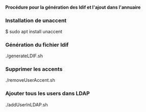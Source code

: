 #### Procédure pour la génération des ldif et l'ajout dans l'annuaire

### Installation de unaccent

$ sudo apt install unaccent


### Génération du fichier ldif

./generateLDIF.sh


### Supprimer les accents

./removeUserAccent.sh


### Ajouter tous les users dans LDAP

./addUserInLDAP.sh
